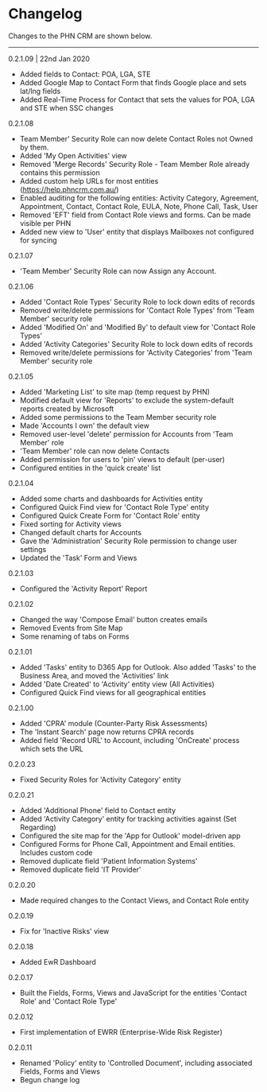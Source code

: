 # Changelog

Changes to the PHN CRM are shown below.

______

0.2.1.09 | 22nd Jan 2020

- Added fields to Contact: POA, LGA, STE
- Added Google Map to Contact Form that finds Google place and sets lat/lng fields
- Added Real-Time Process for Contact that sets the values for POA, LGA and STE when SSC changes

0.2.1.08

- Team Member' Security Role can now delete Contact Roles not Owned by them.
- Added 'My Open Activities' view
- Removed 'Merge Records' Security Role - Team Member Role already contains this permission
- Added custom help URLs for most entities (https://help.phncrm.com.au/)
- Enabled auditing for the following entities: Activity Category, Agreement, Appointment, Contact, Contact Role, EULA, Note, Phone Call, Task, User
- Removed 'EFT' field from Contact Role views and forms. Can be made visible per PHN
- Added new view to 'User' entity that displays Mailboxes not configured for syncing

0.2.1.07

- 'Team Member' Security Role can now Assign any Account.

0.2.1.06

- Added 'Contact Role Types' Security Role to lock down edits of records
- Removed write/delete permissions for 'Contact Role Types' from 'Team Member' security role
- Added 'Modified On' and 'Modified By' to default view for 'Contact Role Types'
- Added 'Activity Categories' Security Role to lock down edits of records
- Removed write/delete permissions for 'Activity Categories' from 'Team Member' security role

0.2.1.05

- Added 'Marketing List' to site map (temp request by PHN)
- Modified default view for 'Reports' to exclude the system-default reports created by Microsoft
- Added some permissions to the Team Member security role
- Made 'Accounts I own' the default view
- Removed user-level 'delete' permission for Accounts from 'Team Member' role
- 'Team Member' role can now delete Contacts
- Added permission for users to 'pin' views to default (per-user)
- Configured entities in the 'quick create' list

0.2.1.04

- Added some charts and dashboards for Activities entity
- Configured Quick Find view for 'Contact Role Type' entity
- Configured Quick Create Form for 'Contact Role' entity
- Fixed sorting for Activity views
- Changed default charts for Accounts
- Gave the 'Administration' Security Role permission to change user settings
- Updated the 'Task' Form and Views

0.2.1.03

- Configured the 'Activity Report' Report

0.2.1.02

- Changed the way 'Compose Email' button creates emails
- Removed Events from Site Map
- Some renaming of tabs on Forms

0.2.1.01

- Added 'Tasks' entity to D365 App for Outlook. Also added 'Tasks' to the Business Area, and moved the 'Activities' link
- Added 'Date Created' to 'Activity' entity view (All Activities)
- Configured Quick Find views for all geographical entities

0.2.1.00

- Added 'CPRA' module (Counter-Party Risk Assessments)
- The 'Instant Search' page now returns CPRA records
- Added field 'Record URL' to Account, including 'OnCreate' process which sets the URL

0.2.0.23

- Fixed Security Roles for 'Activity Category' entity

0.2.0.21

- Added 'Additional Phone' field to Contact entity
- Added 'Activity Category' entity for tracking activities against (Set Regarding)
- Configured the site map for the 'App for Outlook' model-driven app
- Configured Forms for Phone Call, Appointment and Email entities. Includes custom code
- Removed duplicate field 'Patient Information Systems'
- Removed duplicate field 'IT Provider'

0.2.0.20

- Made required changes to the Contact Views, and Contact Role entity

0.2.0.19

- Fix for 'Inactive Risks' view

0.2.0.18

- Added EwR Dashboard

0.2.0.17

- Built the Fields, Forms, Views and JavaScript for the entities 'Contact Role' and 'Contact Role Type'

0.2.0.12

- First implementation of EWRR (Enterprise-Wide Risk Register)

0.2.0.11

- Renamed 'Policy' entity to 'Controlled Document', including associated Fields, Forms and Views
- Begun change log